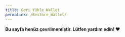 ```yaml
---
title: Geri Yükle Wallet
permalink: /Restore_Wallet/
---
```


**Bu sayfa henüz çevrilmemiştir. Lütfen yardım edin! ❤**

